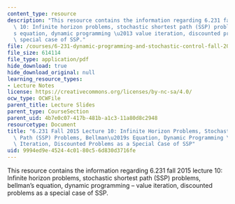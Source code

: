 ```yaml
---
content_type: resource
description: "This resource contains the information regarding 6.231 fall 2015 lecture\
  \ 10: Infinite horizon problems, stochastic shortest path (SSP) problems, bellman\u2019\
  s equation, dynamic programming \u2013 value iteration, discounted problems as a\
  \ special case of SSP."
file: /courses/6-231-dynamic-programming-and-stochastic-control-fall-2015/9994ed9e45244c0180c56d830d3716fe_MIT6_231F15_Lec10.pdf
file_size: 614114
file_type: application/pdf
hide_download: true
hide_download_original: null
learning_resource_types:
- Lecture Notes
license: https://creativecommons.org/licenses/by-nc-sa/4.0/
ocw_type: OCWFile
parent_title: Lecture Slides
parent_type: CourseSection
parent_uid: 4b7e0c07-417b-481b-a1c3-11a80d8c2948
resourcetype: Document
title: "6.231 Fall 2015 Lecture 10: Infinite Horizon Problems, Stochastic Shortest\
  \ Path (SSP) Problems, Bellman\u2019s Equation, Dynamic Programming \u2013 Value\
  \ Iteration, Discounted Problems as a Special Case of SSP"
uid: 9994ed9e-4524-4c01-80c5-6d830d3716fe
---
```

This resource contains the information regarding 6.231 fall 2015 lecture 10: Infinite horizon problems, stochastic shortest path (SSP) problems, bellman’s equation, dynamic programming – value iteration, discounted problems as a special case of SSP.